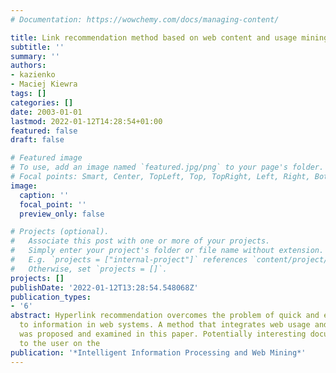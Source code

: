 ```yaml
---
# Documentation: https://wowchemy.com/docs/managing-content/

title: Link recommendation method based on web content and usage mining
subtitle: ''
summary: ''
authors:
- kazienko
- Maciej Kiewra
tags: []
categories: []
date: 2003-01-01
lastmod: 2022-01-12T14:28:54+01:00
featured: false
draft: false

# Featured image
# To use, add an image named `featured.jpg/png` to your page's folder.
# Focal points: Smart, Center, TopLeft, Top, TopRight, Left, Right, BottomLeft, Bottom, BottomRight.
image:
  caption: ''
  focal_point: ''
  preview_only: false

# Projects (optional).
#   Associate this post with one or more of your projects.
#   Simply enter your project's folder or file name without extension.
#   E.g. `projects = ["internal-project"]` references `content/project/deep-learning/index.md`.
#   Otherwise, set `projects = []`.
projects: []
publishDate: '2022-01-12T13:28:54.548068Z'
publication_types:
- '6'
abstract: Hyperlink recommendation overcomes the problem of quick and easy access
  to information in web systems. A method that integrates web usage and content mining
  was proposed and examined in this paper. Potentially interesting documents are prompted
  to the user on the
publication: '*Intelligent Information Processing and Web Mining*'
---
```

